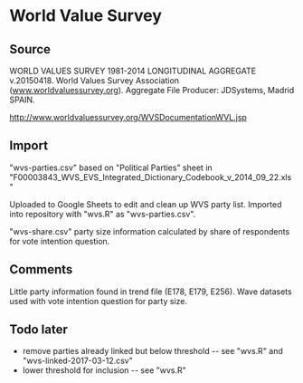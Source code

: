 # World Value Survey

## Source

WORLD VALUES SURVEY 1981-2014 LONGITUDINAL AGGREGATE v.20150418. World Values Survey Association (www.worldvaluessurvey.org). Aggregate File Producer: JDSystems, Madrid SPAIN.

<http://www.worldvaluessurvey.org/WVSDocumentationWVL.jsp>

## Import

"wvs-parties.csv" based on "Political Parties" sheet in
"F00003843_WVS_EVS_Integrated_Dictionary_Codebook_v_2014_09_22.xls"

Uploaded to Google Sheets to edit and clean up WVS party list. Imported into
repository with "wvs.R" as "wvs-parties.csv".

"wvs-share.csv" party size information calculated by share of respondents for
vote intention question.

## Comments

Little party information found in trend file (E178, E179, E256).
Wave datasets used with vote intention question for party size.

## Todo later

+ remove parties already linked but below threshold -- see "wvs.R" and "wvs-linked-2017-03-12.csv"
+ lower threshold for inclusion -- see "wvs.R"
